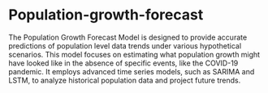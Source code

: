 # Population-growth-forecast
 The Population Growth Forecast Model is designed to provide accurate predictions of population level data trends under various hypothetical scenarios. This model focuses on estimating what population growth might have looked like in the absence of specific events, like the COVID-19 pandemic. It employs advanced time series models, such as SARIMA and LSTM, to analyze historical population data and project future trends.


